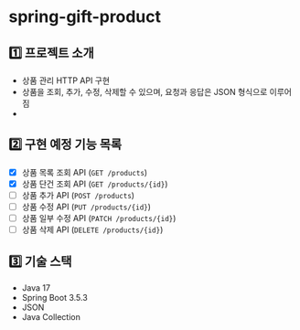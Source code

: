# spring-gift-product

## 1️⃣ 프로젝트 소개
- 상품 관리 HTTP API 구현
- 상품을 조회, 추가, 수정, 삭제할 수 있으며, 요청과 응답은 JSON 형식으로 이루어짐
- 
## 2️⃣ 구현 예정 기능 목록
- [x] 상품 목록 조회 API (`GET /products`)
- [x] 상품 단건 조회 API (`GET /products/{id}`)
- [ ] 상품 추가 API (`POST /products`)
- [ ] 상품 수정 API (`PUT /products/{id}`)
- [ ] 상품 일부 수정 API (`PATCH /products/{id}`)
- [ ] 상품 삭제 API (`DELETE /products/{id}`)

## 3️⃣ 기술 스택
- Java 17
- Spring Boot 3.5.3
- JSON
- Java Collection

